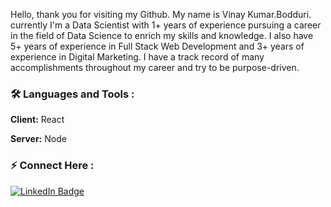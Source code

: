 
<img src="https://komarev.com/ghpvc/?username=VinayKumarBodduri&style=flat-square&color=blue" alt=""/>


Hello, thank you for visiting my Github. My name is Vinay Kumar.Bodduri. currently I'm a Data Scientist with 1+ years of experience pursuing a career in the field of Data Science to enrich my skills and knowledge. I also have 5+ years of experience in Full Stack Web Development and 3+ years of experience in Digital Marketing. I have a track record of many accomplishments throughout my career and try to be purpose-driven.

### :hammer_and_wrench: Languages and Tools :

**Client:** React

**Server:** Node

### :zap: Connect Here :
<div id="badges">
<a href="https://www.linkedin.com/in/vinaykumarbodduri/">
  <img src="https://img.shields.io/badge/LinkedIn-blue?style=for-the-badge&logo=linkedin&logoColor=white" alt="LinkedIn Badge"/>
  </a>
</div>
